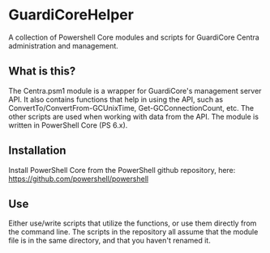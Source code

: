 # GuardiCoreHelper
A collection of Powershell Core modules and scripts for GuardiCore Centra administration and management.

## What is this?
The Centra.psm1 module is a wrapper for GuardiCore's management server API. It also contains functions that help in using the API, such as ConvertTo/ConvertFrom-GCUnixTime, Get-GCConnectionCount, etc. The other scripts are used when working with data from the API. The module is written in PowerShell Core (PS 6.x).

## Installation
Install PowerShell Core from the PowerShell github repository, here:
https://github.com/powershell/powershell

## Use
Either use/write scripts that utilize the functions, or use them directly from the command line. The scripts in the repository all assume that the module file is in the same directory, and that you haven't renamed it.
